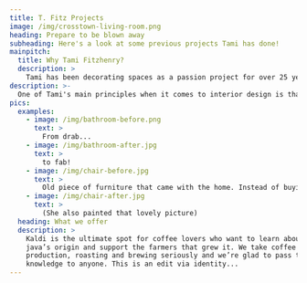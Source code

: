 ```yaml
---
title: T. Fitz Projects
image: /img/crosstown-living-room.png
heading: Prepare to be blown away
subheading: Here's a look at some previous projects Tami has done!
mainpitch:
  title: Why Tami Fitzhenry?
  description: >
    Tami has been decorating spaces as a passion project for over 25 years. Combine that expertise with her recent graduation from the NY Institute of Art & Design and you've got a winning recipe!
description: >-
  One of Tami's main principles when it comes to interior design is that you don't have to break the bank to improve how the space looks. She specializes in revitalizing old pieces and re-arraging current setups to maximize the pieces you already have. See a few examples of some revitalization below.
pics:
  examples:
    - image: /img/bathroom-before.png
      text: >
        From drab...
    - image: /img/bathroom-after.jpg
      text: >
        to fab!
    - image: /img/chair-before.jpg
      text: >
        Old piece of furniture that came with the home. Instead of buying a new piece, Tami worked a little of her magic to transform the room into the chic space you see to the right!
    - image: /img/chair-after.jpg
      text: >
        (She also painted that lovely picture)
  heading: What we offer
  description: >
    Kaldi is the ultimate spot for coffee lovers who want to learn about their
    java’s origin and support the farmers that grew it. We take coffee
    production, roasting and brewing seriously and we’re glad to pass that
    knowledge to anyone. This is an edit via identity...
---
```

